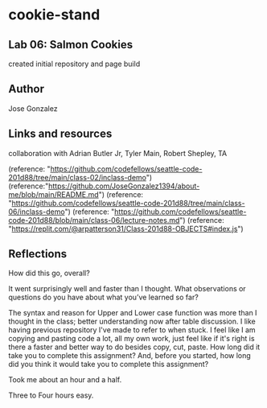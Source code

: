 # cookie-stand

## Lab 06: Salmon Cookies

created initial repository and page build

## Author

Jose Gonzalez

## Links and resources

collaboration with Adrian Butler Jr, Tyler Main, Robert Shepley, TA

(reference: "https://github.com/codefellows/seattle-code-201d88/tree/main/class-02/inclass-demo")
(reference:"https://github.com/JoseGonzalez1394/about-me/blob/main/README.md")
(reference: "https://github.com/codefellows/seattle-code-201d88/tree/main/class-06/inclass-demo")
(reference: "https://github.com/codefellows/seattle-code-201d88/blob/main/class-06/lecture-notes.md")
(reference: "https://replit.com/@arpatterson31/Class-201d88-OBJECTS#index.js")

## Reflections

How did this go, overall?

It went surprisingly well and faster than I thought.
What observations or questions do you have about what you’ve learned so far?

The syntax and reason for Upper and Lower case function was more than I thought in the class; better understanding now after table discussion. I like having previous repository I've made to refer to when stuck. I feel like I am copying and pasting code a lot, all my own work, just feel like if it's right is there a faster and better way to do besides copy, cut, paste.
How long did it take you to complete this assignment? And, before you started, how long did you think it would take you to complete this assignment?

Took me about an hour and a half.

Three to Four hours easy.
